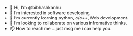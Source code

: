 - 👋 Hi, I’m @bibhashkanhu
- 👀 I’m interested in software developing.
- 🌱 I’m currently learning python, c/c++, Web development.
- 💞️ I’m looking to collaborate on various infromative thinks.
- 📫 How to reach me ...just msg me i can help you.

<!---
bibhashkanhu/bibhashkanhu is a ✨ special ✨ repository because its `README.md` (this file) appears on your GitHub profile.
You can click the Preview link to take a look at your changes.
--->
